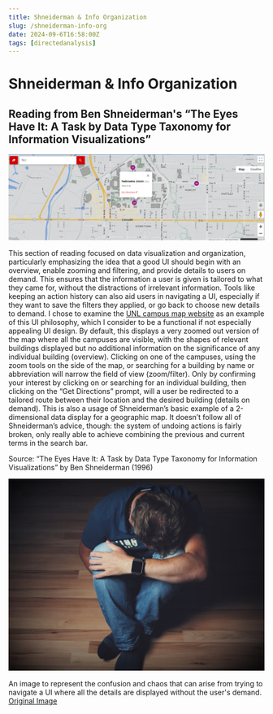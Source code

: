 ```yaml
---
title: Shneiderman & Info Organization
slug: /shneiderman-info-org
date: 2024-09-6T16:58:00Z
tags: [directedanalysis]
---
```


# Shneiderman & Info Organization
## Reading from Ben Shneiderman's “The Eyes Have It: A Task by Data Type Taxonomy for Information Visualizations”

![A screenshot from the UNL campus map, which shows the user having clicked on the Nebraska Union building.](./images/schneidermanuiexample.png)

This section of reading focused on data visualization and organization, particularly emphasizing the idea that a good UI should begin with an overview, enable zooming and filtering, and provide details to users on demand. This ensures that the information a user is given is tailored to what they came for, without the distractions of irrelevant information. Tools like keeping an action history can also aid users in navigating a UI, especially if they want to save the filters they applied, or go back to choose new details to demand. I chose to examine the [UNL campus map website](https://maps.unl.edu/) as an example of this UI philosophy, which I consider to be a functional if not especially appealing UI design. By default, this displays a very zoomed out version of the map where all the campuses are visible, with the shapes of relevant buildings displayed but no additional information on the significance of any individual building (overview). Clicking on one of the campuses, using the zoom tools on the side of the map, or searching for a building by name or abbreviation will narrow the field of view (zoom/filter). Only by confirming your interest by clicking on or searching for an individual building, then clicking on the “Get Directions” prompt, will a user be redirected to a tailored route between their location and the desired building (details on demand). This is also a usage of Shneiderman’s basic example of a 2-dimensional data display for a geographic map. It doesn’t follow all of Shneiderman’s advice, though: the system of undoing actions is fairly broken, only really able to achieve combining the previous and current terms in the search bar. 

Source: “The Eyes Have It: A Task by Data Type Taxonomy for Information Visualizations” by Ben Shneiderman (1996)

![A magnifying glass is help up to a page filled with blurry text. Even the words being magnified are distorted, with no real meaning being discerned from the mentions of "cosmic rays", "science", and "technology".](./images/AffordancesandSignifiersIIimage.jpg)

An image to represent the confusion and chaos that can arise from trying to navigate a UI where all the details are displayed without the user's demand. [Original Image](https://pxhere.com/en/photo/1259367#google_vignette )


